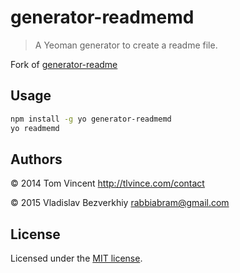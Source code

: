 # generator-readmemd

> A Yeoman generator to create a readme file.

Fork of [generator-readme](https://github.com/tlvince/generator-readme)

## Usage

```bash
npm install -g yo generator-readmemd
yo readmemd
```

## Authors

© 2014 Tom Vincent <http://tlvince.com/contact>

© 2015 Vladislav Bezverkhiy <rabbiabram@gmail.com>

## License

Licensed under the [MIT license](http://tlvince.mit-license.org).
